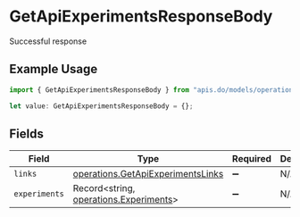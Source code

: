 # GetApiExperimentsResponseBody

Successful response

## Example Usage

```typescript
import { GetApiExperimentsResponseBody } from "apis.do/models/operations";

let value: GetApiExperimentsResponseBody = {};
```

## Fields

| Field                                                                                  | Type                                                                                   | Required                                                                               | Description                                                                            |
| -------------------------------------------------------------------------------------- | -------------------------------------------------------------------------------------- | -------------------------------------------------------------------------------------- | -------------------------------------------------------------------------------------- |
| `links`                                                                                | [operations.GetApiExperimentsLinks](../../models/operations/getapiexperimentslinks.md) | :heavy_minus_sign:                                                                     | N/A                                                                                    |
| `experiments`                                                                          | Record<string, [operations.Experiments](../../models/operations/experiments.md)>       | :heavy_minus_sign:                                                                     | N/A                                                                                    |